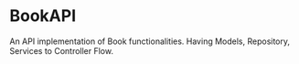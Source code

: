 # BookAPI

An API implementation of Book functionalities. Having Models, Repository, Services to Controller Flow. 
